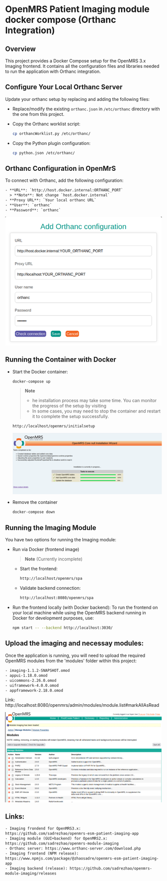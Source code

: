 # OpenMRS Patient Imaging module docker compose (Orthanc Integration)

## Overview

This project provides a Docker Compose setup for the OpenMRS 3.x Imaging frontend. It contains all the configuration files and libraries needed to run the application with Orthanc integration.

## Configure Your Local Orthanc Server

Update your orthanc setup by replacing and adding the following files:

- Replace/modify the existing `orthanc.json` in `/etc/orthanc` directory with the one from this project.

- Copy the Orthanc worklist script:

    ```bash
    cp orthancWorklist.py /etc/orthanc/
    ```
- Copy the Python plugin configuration:

    ```bash
    cp python.json /etc/orthanc/
    ``` 

## Orthanc Configuration in OpenMrS

To connect with Orthanc, add the following configuration:

    - **URL**: `http://host.docker.internal:ORTHANC_PORT` 
      > **Note**: Not change `host.docker.internal`
    - **Proxy URL**: `Your local orthanc URL`
    - **User**: `orthanc`
    - **Password**: `orthanc`

![Orthanc Configuration](/images/orthancConfiguration.png)


## Running the Container with Docker

- Start the Docker container:

    ```bash
    docker-compose up
    ```

    > **Note**  
    > - he installation process may take some time. You can monitor the progress of the setup by visiting
    > - In some cases, you may need to stop the container and restart it to complete the setup successfully.

    ```bash
    http://localhost/openmrs/initialsetup
    ```
    ![Installation](/images/installProcess.png)

- Remove the container

    ```bash
    docker-compose down    
    ```

## Running the Imaging Module

You have two options for running the Imaging module:

- Run via Docker (frontend image)

  > **Note** (Currently incomplete)

    - Start the frontend:

        ```bash
        http://localhost/openmrs/spa
        ```

    - Validate backend connection:

        ```bash
        http://localhost:8080/openmrs/spa
        ```

- Run the frontend locally (with Docker backend):
    To run the frontend on your local machine while using the OpenMRS backend running in Docker for development purposes, use:

    ```bash
    npm start -- --backend http://localhost:3030/
    ```

## Upload the imaging and necessay modules:
 Once the application is running, you will need to upload the required OpenMRS modules from the 'modules' folder within this project:

    - imaging-1.1.2-SNAPSHOT.omod
    - appui-1.18.0.omod
    - uicommons-2.26.0.omod
    - uiframework-4.0.0.omod
    - appframework-2.18.0.omod

Link: http://localhost:8080/openmrs/admin/modules/module.list#markAllAsRead

![Upload moudles](/images/uploadModule.png)

## Links:
    - Imaging frondend for OpenMRS3.x: https://github.com/sadrezhao/openmrs-esm-patient-imaging-app
    - Imaging module (GUI+backend) for OpenMRS2.x: https://github.com/sadrezhao/openmrs-module-imaging
    - Orthanc server: https://www.orthanc-server.com/download.php
    - Imaging frontend (NPM release): https://www.npmjs.com/package/@zhaosadre/openmrs-esm-patient-imaging-app
    - Imaging backend (release): https://github.com/sadrezhao/openmrs-module-imaging/releases


